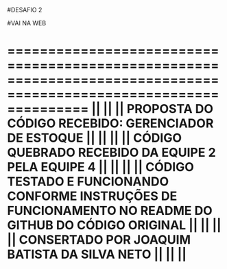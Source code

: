 #DESAFIO 2

#VAI NA WEB

==================================================================================================================
||                                                                                                              ||
|| PROPOSTA DO CÓDIGO RECEBIDO: GERENCIADOR DE ESTOQUE                                                          ||
||                                                                                                              ||
|| CÓDIGO QUEBRADO RECEBIDO DA EQUIPE 2 PELA EQUIPE 4                                                           ||
||                                                                                                              ||
|| CÓDIGO TESTADO E FUNCIONANDO CONFORME INSTRUÇÕES DE FUNCIONAMENTO NO README DO GITHUB DO CÓDIGO ORIGINAL     ||
||                                                                                                              ||
|| CONSERTADO POR JOAQUIM BATISTA DA SILVA NETO                                                                 || 
||                                                                                                              ||
==================================================================================================================

